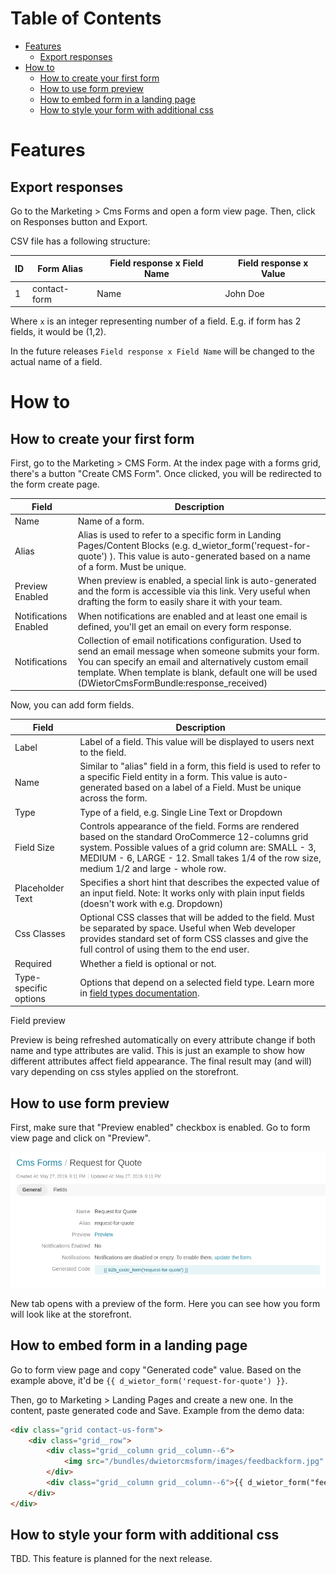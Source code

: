 # Table of Contents

 - [Features](#features)
    - [Export responses](#export-responses)
 - [How to](#how-to)
     - [How to create your first form](#how-to-create-your-first-form)
     - [How to use form preview](#how-to-use-form-preview)
     - [How to embed form in a landing page](#how-to-embed-form-in-a-landing-page)
     - [How to style your form with additional css](#how-to-create-your-first-form)
 
# Features

## Export responses

Go to the Marketing > Cms Forms and open a form view page. Then, click on Responses button and Export.

CSV file has a following structure:

| ID | Form Alias   | Field response x Field Name | Field response x Value | 
|--- |--------------|-----------------------------|------------------------|
| 1  | contact-form |   Name                      | John Doe               | 

Where `x` is an integer representing number of a field. E.g. if form has 2 fields, it would be (1,2).

In the future releases `Field response x Field Name` will be changed to the actual name of a field.

# How to

## How to create your first form

First, go to the Marketing > CMS Form. At the index page with a forms grid, there's a button "Create CMS Form". 
Once clicked, you will be redirected to the form create page.

| Field                 | Description                                                                               |
|-----------------------|-------------------------------------------------------------------------------------------|
| Name                  | Name of a form.                                                                                          |
| Alias                 | Alias is used to refer to a specific form in Landing Pages/Content Blocks (e.g. d_wietor_form('request-for-quote') ). This value is auto-generated based on a name of a form. Must be unique.                                                                                         |
| Preview Enabled       | When preview is enabled, a special link is auto-generated and the form is accessible via this link. Very useful when drafting the form to easily share it with your team.                                                                                          |
| Notifications Enabled | When notifications are enabled and at least one email is defined, you'll get an email on every form response.                                                                                          |
| Notifications         | Collection of email notifications configuration. Used to send an email message when someone submits your form.  You can specify an email and alternatively custom email template. When template is blank, default one will be used (DWietorCmsFormBundle:response_received) |


Now, you can add form fields.


| Field                  | Description                                                                               |
|----------------------- |-------------------------------------------------------------------------------------------|
| Label                  | Label of a field. This value will be displayed to users next to the field.                |
| Name                  | Similar to "alias" field in a form, this field is used to refer to a specific Field entity in a form. This value is auto-generated based on a label of a Field. Must be unique across the form.                                                                           |
| Type                  | Type of a field, e.g. Single Line Text or Dropdown                                                                          |
| Field Size                  | Controls appearance of the field. Forms are rendered based on the standard OroCommerce 12-columns grid system. Possible values of a grid column are: SMALL - 3, MEDIUM - 6, LARGE - 12. Small takes 1/4 of the row size, medium 1/2 and large - whole row.                                                                           |
| Placeholder Text             | Specifies a short hint that describes the expected value of an input field. Note: It works only with plain input fields (doesn't work with e.g. Dropdown)                                                                           |
| Css Classes             | Optional CSS classes that will be added to the field. Must be separated by space. Useful when Web developer provides standard set of form CSS classes and give the full control of using them to the end user.                                                                           |
| Required             | Whether a field is optional or not.                                                                          |
| Type-specific options             | Options that depend on a selected field type. Learn more in [field types documentation](./field_types.md).                                                                         |


Field preview

Preview is being refreshed automatically on every attribute change if both name and type attributes are valid. This is just an example to show how different attributes affect field appearance. The final result may (and will) vary depending on css styles applied on the storefront.

## How to use form preview

First, make sure that "Preview enabled" checkbox is enabled. Go to form view page and click on "Preview".

![form view page](./images/cms_form_view_page.png "CMS Form view page")

New tab opens with a preview of the form. Here you can see how you form will look like at the storefront.

## How to embed form in a landing page

Go to form view page and copy "Generated code" value. Based on the example above, it'd be `{{ d_wietor_form('request-for-quote') }}`.

Then, go to Marketing > Landing Pages and create a new one. In the content, paste generated code and Save.
Example from the demo data:
```html
<div class="grid contact-us-form">
    <div class="grid__row">
        <div class="grid__column grid__column--6">
            <img src="/bundles/dwietorcmsform/images/feedbackform.jpg" alt="feedbackform.jpg">
        </div>
        <div class="grid__column grid__column--6">{{ d_wietor_form("feedback-form") }}</div>
    </div>
</div>
```


## How to style your form with additional css

TBD. This feature is planned for the next release.
